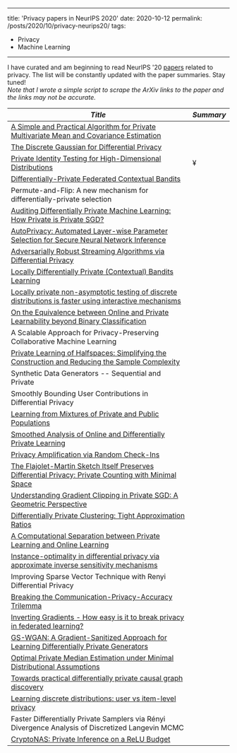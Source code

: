 
---
title: 'Privacy papers in NeurIPS 2020'
date: 2020-10-12
permalink: /posts/2020/10/privacy-neurips20/
tags:
  - Privacy
  - Machine Learning
---


I have curated and am beginning to read NeurIPS '20 [papers](https://papers.nips.cc/book/advances-in-neural-information-processing-systems-32-2019) related to privacy.  The list will be constantly updated with the paper summaries. Stay tuned!  
*Note that I wrote a simple script to scrape the ArXiv links to the paper and the links may not be accurate.*

|*Title*  |*Summary*  |
|---|---|
|[A Simple and Practical Algorithm for Private Multivariate Mean and Covariance Estimation](https://arxiv.org/abs/2006.06618)||
|[The Discrete Gaussian for Differential Privacy](https://arxiv.org/abs/2004.00010)||
|[Private Identity Testing for High-Dimensional Distributions](https://arxiv.org/abs/1905.11947)|¥
|[Differentially-Private Federated Contextual Bandits](http://web.mit.edu/dubeya/www/files/dp_linucb_20.pdf)||
|Permute-and-Flip: A new mechanism for differentially-private selection||
|[Auditing Differentially Private Machine Learning: How Private is Private SGD?](https://arxiv.org/abs/2006.07709)||
|[AutoPrivacy: Automated Layer-wise Parameter Selection for Secure Neural Network Inference](https://arxiv.org/abs/2006.04219)||
|[Adversarially Robust Streaming Algorithms via Differential Privacy](https://arxiv.org/abs/2004.05975)||
|[Locally Differentially Private (Contextual) Bandits Learning](https://arxiv.org/abs/2006.00701)||
|[Locally private non-asymptotic testing of discrete distributions is faster using interactive mechanisms](https://arxiv.org/abs/2005.12601)||
|[On the Equivalence between Online and Private Learnability beyond Binary Classification](https://arxiv.org/abs/2006.01980)||
|A Scalable Approach for Privacy-Preserving Collaborative Machine Learning||
|[Private Learning of Halfspaces: Simplifying the Construction and Reducing the Sample Complexity](https://arxiv.org/abs/2004.07839)||
|Synthetic Data Generators -- Sequential and Private||
|Smoothly Bounding User Contributions in Differential Privacy||
|[Learning from Mixtures of Private and Public Populations](https://arxiv.org/abs/2008.00331)||
|[Smoothed Analysis of Online and Differentially Private Learning](https://arxiv.org/abs/2006.10129)||
|[Privacy Amplification via Random Check-Ins](https://arxiv.org/abs/2007.06605)||
|[The Flajolet-Martin Sketch Itself Preserves Differential Privacy: Private Counting with Minimal Space](https://arxiv.org/pdf/1508.06110)||
|[Understanding Gradient Clipping in Private SGD: A Geometric Perspective](https://arxiv.org/abs/2006.15429)||
|[Differentially Private Clustering: Tight Approximation Ratios](https://arxiv.org/abs/2008.08007)||
|[A Computational Separation between Private Learning and Online Learning](http://arxiv.org/abs/2007.05665)||
|[Instance-optimality in differential privacy via approximate inverse sensitivity mechanisms](https://arxiv.org/abs/2005.10630)||
|Improving Sparse Vector Technique with Renyi Differential Privacy||
|[Breaking the Communication-Privacy-Accuracy Trilemma](https://arxiv.org/abs/2007.11707)||
|[Inverting Gradients - How easy is it to break privacy in federated learning?](https://arxiv.org/abs/2003.14053)||
|[GS-WGAN: A Gradient-Sanitized Approach for Learning Differentially Private Generators](https://arxiv.org/abs/2006.08265)||
|[Optimal Private Median Estimation under Minimal Distributional Assumptions](https://arxiv.org/pdf/2002.08774)||
|[Towards practical differentially private causal graph discovery](https://arxiv.org/abs/2006.08598)||
|[Learning discrete distributions: user vs item-level privacy](https://arxiv.org/abs/2007.13660)||
|Faster Differentially Private Samplers via Rényi Divergence Analysis of Discretized Langevin MCMC||
|[CryptoNAS: Private Inference on a ReLU Budget](https://arxiv.org/abs/2006.08733)||
